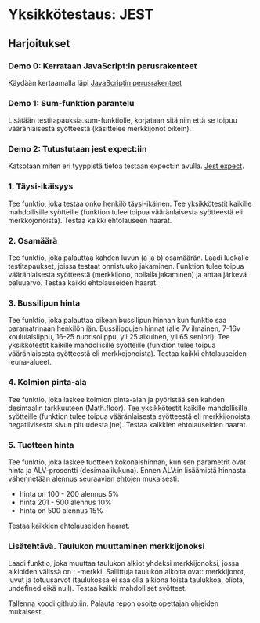 # Yksikkötestaus: JEST

## Harjoitukset

### Demo 0: Kerrataan JavaScript:in perusrakenteet

Käydään kertaamalla läpi [JavaScriptin perusrakenteet]("../js/alkeita.html")

### Demo 1: Sum-funktion parantelu

Lisätään testitapauksia.sum-funktiolle, korjataan sitä niin että se toipuu vääränlaisesta syötteestä (käsittelee merkkijonot oikein).

### Demo 2: Tutustutaan jest expect:iin

Katsotaan miten eri tyyppistä tietoa testaan expect:in avulla. [Jest expect]("https://jestjs.io/docs/en/expect").

### 1. Täysi-ikäisyys

Tee funktio, joka testaa onko henkilö täysi-ikäinen. Tee yksikkötestit kaikille mahdollisille syötteille (funktion tulee toipua vääränlaisesta syötteestä eli merkkojonoista). Testaa kaikki ehtolauseen haarat.

### 2. Osamäärä

Tee funktio, joka palauttaa kahden luvun (a ja b) osamäärän. Laadi luokalle testitapaukset, joissa testaat onnistuuko jakaminen. Funktion tulee toipua vääränlaisesta syötteestä (merkkijono, nollalla jakaminen) ja antaa järkevä paluuarvo. Testaa kaikki ehtolauseiden haarat.

### 3. Bussilipun hinta

Tee funktio, joka palauttaa oikean bussilipun hinnan kun funktio saa paramatrinaan henkilön iän. Bussilippujen hinnat (alle 7v ilmainen, 7-16v koululaislippu, 16-25 nuorisolippu, yli 25 aikuinen, yli 65 seniori). Tee yksikkötestit kaikille mahdollisille syötteille (funktion tulee toipua vääränlaisesta syötteestä eli merkkojonoista). Testaa kaikki ehtolauseiden reuna-alueet.

### 4. Kolmion pinta-ala

Tee funktio, joka laskee kolmion pinta-alan ja pyöristää sen kahden desimaalin tarkkuuteen (Math.floor). Tee yksikkötestit kaikille mahdollisille syötteille (funktion tulee toipua vääränlaisesta syötteestä eli merkkijonoista, negatiivisesta sivun pituudesta jne). Testaa kaikkien ehtolauseiden haarat.

### 5. Tuotteen hinta

Tee funktio, joka laskee tuotteen kokonaishinnan, kun sen parametrit ovat hinta ja ALV-prosentti (desimaalilukuna). Ennen ALV:in lisäämistä hinnasta vähennetään alennus seuraavien ehtojen mukaisesti:

- hinta on 100 - 200 alennus 5%
- hinta 201 - 500 alennus 10%
- hinta on 500 alennus 15%

Testaa kaikkien ehtolauseiden haarat.

### Lisätehtävä. Taulukon muuttaminen merkkijonoksi

Laadi funktio, joka muuttaa taulukon alkiot yhdeksi merkkijonoksi, jossa alkioiden välissä on : -merkki. Sallittuja taulukon alkoita ovat: merkkijonot, luvut ja totuusarvot (taulukossa ei saa olla alkiona toista taulukkoa, oliota, undefined eikä null). Testaa kaikki mahdolliset syötteet.

Tallenna koodi github:iin. Palauta repon osoite opettajan ohjeiden mukaisesti.